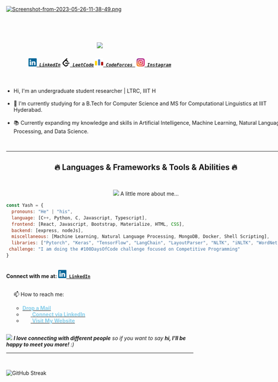 [![Screenshot-from-2023-05-26-11-38-49.png](https://i.postimg.cc/kgvmqyJg/Screenshot-from-2023-05-26-11-38-49.png)](https://postimg.cc/4YyM1VHD)

<br> 
<h1 align="center">
  <a href="https://git.io/typing-svg">
    <img src="https://readme-typing-svg.herokuapp.com/?lines=Hello,+There!+👋;This+is+Yash+Bhaskar..;Nice+to+meet+you!&center=true&size=30">
  </a>
</h1>


<h5 align="center">
  <code><a href="https://in.linkedin.com/in/yash-bhaskar" title="LinkedIn Profile"><img width="22" src="images/linkedin.svg"> LinkedIn</a></code>
  <code><a href="https://leetcode.com/yash9439/" title="LeetCode Profile"><img width="22" src="images/leetcode.svg"> LeetCode</a></code>
  <code><a href="https://codeforces.com/profile/yashBhaskar" title="Code Forces Profile"><img width="22" src="images/codeforces.svg"> CodeForces </a></code>
  <code><a href="https://www.instagram.com/yashbhaskar653/" title="Instagram Profile"><img width="22" src="images/instagram.svg"> Instagram</a></code>
</h5>
<br>

<div style="display: flex;">
  <div style="flex: 1;">
<p>
  <ul style="list-style-type: disc; padding-left: 20px;">
    <li>Hi, I'm an undergraduate student researcher | LTRC, IIIT H</li>
    <br>
    <li>🔬 I'm currently studying for a B.Tech for Computer Science and MS for Computational Linguistics at IIIT Hyderabad.</li>
    <br>
    <li>📚 Currently expanding my knowledge and skills in Artificial Intelligence, Machine Learning, Natural Language Processing, and Data Science.</li>
  </ul>
  <br>
    
<hr>
<h2 align="center">🔥 Languages & Frameworks & Tools & Abilities 🔥</h2>
<br>
<p align="center">
<img src="https://media.giphy.com/media/VgCDAzcKvsR6OM0uWg/giphy.gif" width="50"> A little more about me...  

    
```javascript
const Yash = {
  pronouns: "He" | "his",
  language: [C++, Python, C, Javascript, Typescript],
  frontend: [React, Javascript, Bootstrap, Materialize, HTML, CSS],
  backend: [express, nodeJs],
  miscellaneous: [Machine Learning, Natural Language Processing, MongoDB, Docker, Shell Scripting],
  libraries: ["Pytorch", "Keras", "TensorFlow", "LangChain", "LayoutParser", "NLTK", "iNLTK", "WordNet"],
 challenge: "I am doing the #100DaysOfCode challenge focused on Competitive Programming"
}
```
    
<br>
  <strong>Connect with me at:  <code><a href="https://in.linkedin.com/in/yash-bhaskar" title="LinkedIn Profile"><img width="22" src="images/linkedin.svg"> LinkedIn</a></code></strong>
  <ul style="list-style-type: disc; padding-left: 20px;">
    <br>
    📫 How to reach me:
    <ul> 
    <li><a href="mailto:yash.bhaskar@research.iiit.ac.in"><strong style="color: skyblue;">Drop a Mail</strong></a></li>
    <li><a href="https://in.linkedin.com/in/yash-bhaskar" title="LinkedIn Profile"><img width="22"> <strong style="color: skyblue;">Connect via LinkedIn</strong></a></li>
    <li><a href="https://yash9439.github.io/" title="Personal Website"><img width="22"> <strong style="color: skyblue;">Visit My Website</strong></a></li>
    </ul>
  </ul>
</p>

  </div>
  <div style="flex: 1;">
    <img alt="Coder GIF" height="250" width="350" src="https://thumbs.gfycat.com/EvilNextDevilfish-small.gif">
  </div>
</div>





<img src="https://media.giphy.com/media/LnQjpWaON8nhr21vNW/giphy.gif" width="60"> <em><b>I love connecting with different people</b> so if you want to say <b>hi, I'll be happy to meet you more!</b> :)</em>


<hr>
<br>
<p align="center">
  <div width="100%" align="left">
  
  ![GitHub Streak](https://github-readme-streak-stats.herokuapp.com/?user=yash9439&theme=dark&hide_border=false)

  </div>
<!--   <div width="100%" align="right">

  ![Top Languages](https://github-readme-stats.vercel.app/api/top-langs/?username=yash9439&theme=dark&hide_border=false&include_all_commits=false&count_private=false&layout=compact)

  </div> -->
</p>

<!-- 
<h2 align="center">👨‍💻 Repositories 👨‍💻</h2>
<br>
<div width="100%" align="center">
  <a align="left" href="https://github.com/yash9439/NLP-ProjectArchive" title="NLP-ProjectArchive"><img align="left" height="115" src="https://github-readme-stats.vercel.app/api/pin/?username=yash9439&repo=NLP-ProjectArchive&theme=react&border_color=61dafb&border_radius=10"></a><a align="right" href="https://github.com/yash9439/reddit-clone" title="reddit-clone"><img align="right" height="115" src="https://github-readme-stats.vercel.app/api/pin/?username=yash9439&repo=reddit-clone&theme=react&border_color=61dafb&border_radius=10"></a>
</div>
<br/><br/><br/><br/><br/><br/>
<div width="100%" align="center">
  <a align="left" href="https://github.com/yash9439/Algorithms-Collection" title="Algorithms-Collection"><img align="left" height="115" src="https://github-readme-stats.vercel.app/api/pin/?username=yash9439&repo=Algorithms-Collection&theme=react&border_color=61dafb&border_radius=10"></a>
  <a align="right" href="https://github.com/yash9439/ASM-Code" title="Copy&Move Forgery Detection With DCT"><img align="right" height="115" src="https://github-readme-stats.vercel.app/api/pin/?username=yash9439&repo=ASM-Code&theme=react&border_color=61dafb&border_radius=10"></a>
</div>
<br/><br/><br/> -->
<!-- <div width="100%" align="center">
  <a align="left" href="https://github.com/yash9439/cpp-openmp-needleman-wunsch" title="Needleman Wunsch Algorithm With OpenMP"><img align="left" height="115" src="https://github-readme-stats.vercel.app/api/pin/?username=yash9439&repo=cpp-openmp-needleman-wunsch&theme=react&border_color=61dafb&border_radius=10"></a>
  <a align="right" href="https://github.com/yash9439/javascript-minesweeper" title="Minesweeper"><img align="right" height="115" src="https://github-readme-stats.vercel.app/api/pin/?username=yash9439&repo=javascript-minesweeper&theme=react&border_color=61dafb&border_radius=10"></a>
</div>
<br/><br/><br/><br/><br/><br/> -->

<!-- <br/><br/><br/><br/><br/><br/>


<h4 align="center">
  <a href="https://github.com/yash9439?tab=repositories" title="Show Repositories">🔎 Show More 🔍</a>
</h4> -->


